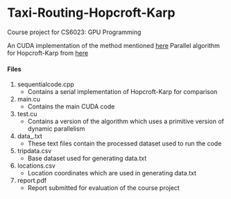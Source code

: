 # Taxi-Routing-Hopcroft-Karp
Course project for CS6023: GPU Programming

An CUDA implementation of the method mentioned [here](https://www.nature.com/articles/s41586-018-0095-1)
Parallel algorithm for Hopcroft-Karp from [here](https://hal.inria.fr/hal-00923449/document)

#### Files
1.	sequentialcode.cpp
	*	Contains a serial implementation of Hopcroft-Karp for comparison
2.	main.cu 
	*	Contains the main CUDA code
3.	test.cu
	*	Contains a version of the algorithm which uses a primitive version of dynamic parallelism
4.	data_.txt
	*	These text files contain the processed dataset used to run the code
5.	tripdata.csv
	*	Base dataset used for generating data.txt
6.	locations.csv
	*	Location coordinates which are used in generating data.txt 
7.	report.pdf
	*	Report submitted for evaluation of the course project